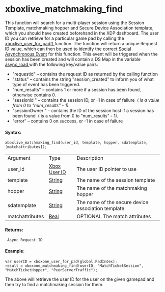 # xboxlive_matchmaking_find

This function will search for a multi-player session using the Session
Template, matchmaking hopper and Secure Device Association template,
which you should have created beforehand in the XDP dashboard. The user
ID you can retrieve for a particular game pad by calling the [
xboxlive_user_for_pad()
](../Users_And_Accounts/xboxlive_user_for_pad) function. The
function will return a unique Request ID value, which can then be used
to identify the correct [Social Asynchronous
Event](../../../../The_Asset_Editors/Object_Properties/Async_Events/Social)
for this function. This event will be triggered when the session has
been created and will contain a DS Map in the variable [ async_load
](../../../GML_Overview/Variables/Builtin_Global_Variables/async_load)
with the following key/value pairs:

-   "requestid" – contains the request ID as returned by the calling
    function
-   "status" – contains the string "session_created" to inform you of
    what type of event has been triggered.
-   "num_results" – contains 1 or more if a session has been found,
    otherwise contains 0.
-   "sessionid " – contains the session ID, or -1 in case of failure  (
    *is a value from 0 to "num_results" - 1).*
-   "sessionOwner " – contains the ID of the session host if a session
    has been found  ( is a value from 0 to "num_results" - 1).
-   "error" – contains 0 on success, or -1 in case of failure

#### Syntax:

``` gml
xboxlive_matchmaking_find(user_id, template, hopper, sdatemplate, [matchattributes]);
```

|                 |                                                                                                                              |                                                    |
|-----------------|------------------------------------------------------------------------------------------------------------------------------|----------------------------------------------------|
| Argument        | Type                                                                                                                         | Description                                        |
| user_id         |  [Xbox User ID](../../../../../GameMaker_Language/GML_Reference/UWP_And_XBox_Live/Users_And_Accounts/xboxlive_get_user)  | The user ID pointer to use                         |
| template        |  [String](../../../../../GameMaker_Language/GML_Overview/Data_Types)                                                     | The name of the session template                   |
| hopper          |  [String](../../../../../GameMaker_Language/GML_Overview/Data_Types)                                                     | The name of the matchmaking hopper                 |
| sdatemplate     |  [String](../../../../../GameMaker_Language/GML_Overview/Data_Types)                                                     | The name of the secure device association template |
| matchattributes |  [Real](../../../../../GameMaker_Language/GML_Overview/Data_Types)                                                       |  OPTIONAL The match attributes                     |

#### Returns:

``` gml
 Async Request ID
```

#### Example:

``` gml
var userID = xboxone_user_for_pad(global.PadIndex);
result = xboxone_matchmaking_find(userID, "MatchTicketSession", "MatchTicketHopper", "PeerServerTraffic");
```

The above will retrieve the user ID for the user on the given gamepad
and then try to find a matchmaking session for them.
